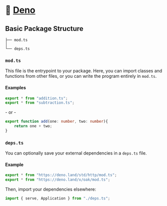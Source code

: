 # 🦕 [Deno](https://deno.land)
## Basic Package Structure

```
├── mod.ts
│
└── deps.ts
```

### `mod.ts`

This file is the entrypoint to your package. Here, you can import classes and functions from other files, or you can write the program entirely in `mod.ts`.

#### Examples
```ts
export * from "addition.ts";
export * from "subtraction.ts";
```
\- or -
```ts
export function add(one: number, two: number){
    return one + two;
}
```

### `deps.ts`

You can optionally save your external dependencies in a `deps.ts` file.

#### Example
```ts
export * from "https://deno.land/std/http/mod.ts";
export * from "https://deno.land/x/oak/mod.ts";
```
Then, import your dependencies elsewhere:
```ts
import { serve, Application } from "./deps.ts";
```